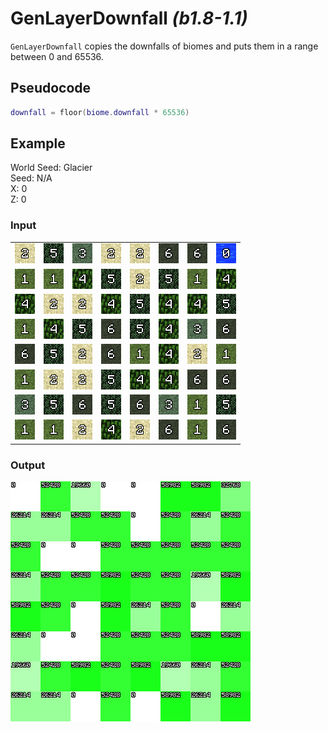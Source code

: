 # GenLayerDownfall *(b1.8-1.1)*

`GenLayerDownfall` copies the downfalls of biomes and puts them in a range between 0 and 65536.

## Pseudocode
```lua
downfall = floor(biome.downfall * 65536)
```

## Example
World Seed: Glacier<br>
Seed: N/A<br>
X: 0<br>
Z: 0<br>

### Input
|  |  |  |  |  |  |  |  |
|--|--|--|--|--|--|--|--|
|![2](/assets/biome/2.png)|![5](/assets/biome/5.png)|![3](/assets/biome/3.png)|![2](/assets/biome/2.png)|![2](/assets/biome/2.png)|![6](/assets/biome/6.png)|![6](/assets/biome/6.png)|![0](/assets/biome/0.png)|
|![1](/assets/biome/1.png)|![1](/assets/biome/1.png)|![4](/assets/biome/4.png)|![5](/assets/biome/5.png)|![2](/assets/biome/2.png)|![5](/assets/biome/5.png)|![1](/assets/biome/1.png)|![4](/assets/biome/4.png)|
|![4](/assets/biome/4.png)|![2](/assets/biome/2.png)|![2](/assets/biome/2.png)|![4](/assets/biome/4.png)|![5](/assets/biome/5.png)|![4](/assets/biome/4.png)|![4](/assets/biome/4.png)|![5](/assets/biome/5.png)|
|![1](/assets/biome/1.png)|![4](/assets/biome/4.png)|![5](/assets/biome/5.png)|![6](/assets/biome/6.png)|![5](/assets/biome/5.png)|![4](/assets/biome/4.png)|![3](/assets/biome/3.png)|![6](/assets/biome/6.png)|
|![6](/assets/biome/6.png)|![5](/assets/biome/5.png)|![2](/assets/biome/2.png)|![6](/assets/biome/6.png)|![1](/assets/biome/1.png)|![4](/assets/biome/4.png)|![2](/assets/biome/2.png)|![1](/assets/biome/1.png)|
|![1](/assets/biome/1.png)|![2](/assets/biome/2.png)|![2](/assets/biome/2.png)|![5](/assets/biome/5.png)|![4](/assets/biome/4.png)|![4](/assets/biome/4.png)|![6](/assets/biome/6.png)|![6](/assets/biome/6.png)|
|![3](/assets/biome/3.png)|![5](/assets/biome/5.png)|![6](/assets/biome/6.png)|![5](/assets/biome/5.png)|![6](/assets/biome/6.png)|![3](/assets/biome/3.png)|![1](/assets/biome/1.png)|![5](/assets/biome/5.png)|
|![1](/assets/biome/1.png)|![1](/assets/biome/1.png)|![2](/assets/biome/2.png)|![4](/assets/biome/4.png)|![2](/assets/biome/2.png)|![6](/assets/biome/6.png)|![1](/assets/biome/1.png)|![6](/assets/biome/6.png)|

### Output
![](/assets/biome/downfall.png)
